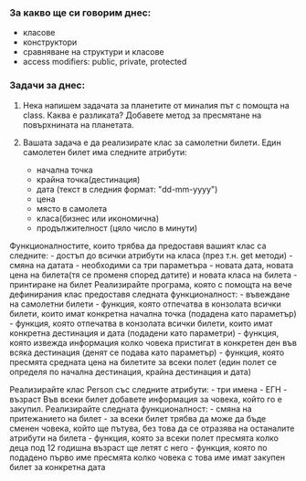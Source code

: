 ### За какво ще си говорим днес:
- класове
- конструктори
- сравняване на структури и класове
- access modifiers: public, private, protected


### Задачи за днес:
1. Нека напишем задачата за планетите от миналия път с помощта на class. Каква е разликата? Добавете метод за пресмятане на повърхнината на планетата. 

2. Вашата задача е да реализирате клас за самолетни билети. Един самолетен билет има следните атрибути:
    - начална точка
    - крайна точка(дестинация)
    - дата (текст в следния формат: "dd-mm-yyyy")
    - цена
    - място в самолета
    - класа(бизнес или икономична)
    - продължителност (цяло число в минути)
    
Функционалностите, които трябва да предоставя вашият клас са следните:
    - достъп до всички атрибути на класа (през т.н. get методи)
    - смяна на датата - необходими са три параметъра - новата дата, новата цена на билета(тя се променя според датите) и новата класа на билета
    - принтиране на билет
Реализирайте програма, която с помощта на вече дефинирания клас предоставя следната функционалност:
    - въвеждане на самолетни билети
    - функция, която отпечатва в конзолата всички билети, които имат конкретна начална точка (подадена като параметър)
    - функция, която отпечатва в конзолата всички билети, които имат конкретна дестинация и дата (подадени като параметри)
    - функция, която извежда информация колко човека пристигат в конкретен ден във всяка дестинация (денят се подава като параметър)
    - функция, която пресмята средната цена на билетите за всеки полет (един полет се определя по начална дестинация, крайна дестинация и дата)

Реализирайте клас Person със следните атрибути:
    - три имена
    - ЕГН
    - възраст
Във всеки билет добавете информация за човека, който го е закупил. Реализирайте следната функционалност:
    - смяна на притежанието на билет - за всеки билет трябва да може да бъде сменен човека, който ще пътува, без това да се отразява на останалите атрибути на билета
    - функция, която за всеки полет пресмята колко деца под 12 годишна възраст ще летят с него
    - функция, която по подадено първо име пресмята колко човека с това име имат закупен билет за конкретна дата 
